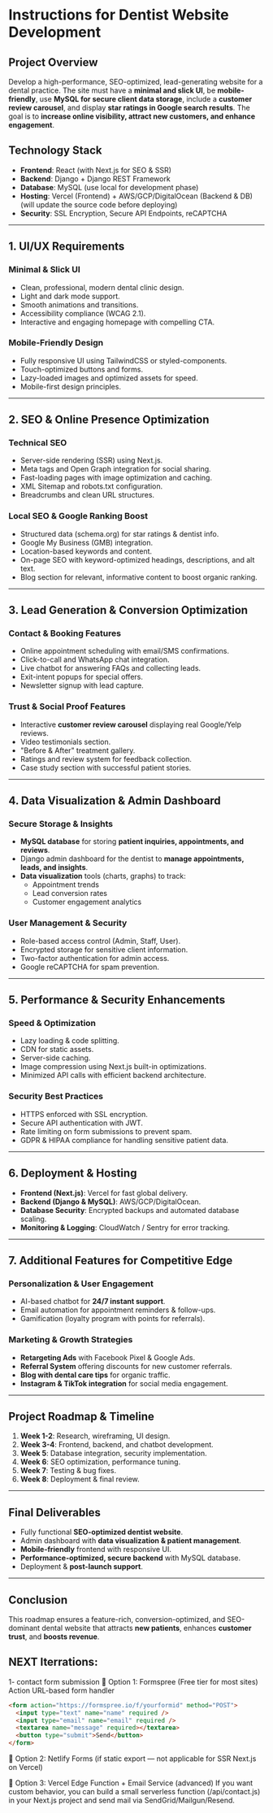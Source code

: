 # Instructions for Dentist Website Development

## **Project Overview**
Develop a high-performance, SEO-optimized, lead-generating website for a dental practice. The site must have a **minimal and slick UI**, be **mobile-friendly**, use **MySQL for secure client data storage**, include a **customer review carousel**, and display **star ratings in Google search results**. The goal is to **increase online visibility, attract new customers, and enhance engagement**.

## **Technology Stack**
- **Frontend**: React (with Next.js for SEO & SSR)
- **Backend**: Django + Django REST Framework
- **Database**: MySQL (use local for development phase)
- **Hosting**: Vercel (Frontend) + AWS/GCP/DigitalOcean (Backend & DB) (will update the source code before deploying)
- **Security**: SSL Encryption, Secure API Endpoints, reCAPTCHA

---

## **1. UI/UX Requirements**
### **Minimal & Slick UI**
- Clean, professional, modern dental clinic design.
- Light and dark mode support.
- Smooth animations and transitions.
- Accessibility compliance (WCAG 2.1).
- Interactive and engaging homepage with compelling CTA.

### **Mobile-Friendly Design**
- Fully responsive UI using TailwindCSS or styled-components.
- Touch-optimized buttons and forms.
- Lazy-loaded images and optimized assets for speed.
- Mobile-first design principles.

---

## **2. SEO & Online Presence Optimization**
### **Technical SEO**
- Server-side rendering (SSR) using Next.js.
- Meta tags and Open Graph integration for social sharing.
- Fast-loading pages with image optimization and caching.
- XML Sitemap and robots.txt configuration.
- Breadcrumbs and clean URL structures.

### **Local SEO & Google Ranking Boost**
- Structured data (schema.org) for star ratings & dentist info.
- Google My Business (GMB) integration.
- Location-based keywords and content.
- On-page SEO with keyword-optimized headings, descriptions, and alt text.
- Blog section for relevant, informative content to boost organic ranking.

---

## **3. Lead Generation & Conversion Optimization**
### **Contact & Booking Features**
- Online appointment scheduling with email/SMS confirmations.
- Click-to-call and WhatsApp chat integration.
- Live chatbot for answering FAQs and collecting leads.
- Exit-intent popups for special offers.
- Newsletter signup with lead capture.

### **Trust & Social Proof Features**
- Interactive **customer review carousel** displaying real Google/Yelp reviews.
- Video testimonials section.
- "Before & After" treatment gallery.
- Ratings and review system for feedback collection.
- Case study section with successful patient stories.

---

## **4. Data Visualization & Admin Dashboard**
### **Secure Storage & Insights**
- **MySQL database** for storing **patient inquiries, appointments, and reviews**.
- Django admin dashboard for the dentist to **manage appointments, leads, and insights**.
- **Data visualization** tools (charts, graphs) to track:
  - Appointment trends
  - Lead conversion rates
  - Customer engagement analytics

### **User Management & Security**
- Role-based access control (Admin, Staff, User).
- Encrypted storage for sensitive client information.
- Two-factor authentication for admin access.
- Google reCAPTCHA for spam prevention.

---

## **5. Performance & Security Enhancements**
### **Speed & Optimization**
- Lazy loading & code splitting.
- CDN for static assets.
- Server-side caching.
- Image compression using Next.js built-in optimizations.
- Minimized API calls with efficient backend architecture.

### **Security Best Practices**
- HTTPS enforced with SSL encryption.
- Secure API authentication with JWT.
- Rate limiting on form submissions to prevent spam.
- GDPR & HIPAA compliance for handling sensitive patient data.

---

## **6. Deployment & Hosting**
- **Frontend (Next.js)**: Vercel for fast global delivery.
- **Backend (Django & MySQL)**: AWS/GCP/DigitalOcean.
- **Database Security**: Encrypted backups and automated database scaling.
- **Monitoring & Logging**: CloudWatch / Sentry for error tracking.

---

## **7. Additional Features for Competitive Edge**
### **Personalization & User Engagement**
- AI-based chatbot for **24/7 instant support**.
- Email automation for appointment reminders & follow-ups.
- Gamification (loyalty program with points for referrals).

### **Marketing & Growth Strategies**
- **Retargeting Ads** with Facebook Pixel & Google Ads.
- **Referral System** offering discounts for new customer referrals.
- **Blog with dental care tips** for organic traffic.
- **Instagram & TikTok integration** for social media engagement.

---

## **Project Roadmap & Timeline**
1. **Week 1-2**: Research, wireframing, UI design.
2. **Week 3-4**: Frontend, backend, and chatbot development.
3. **Week 5**: Database integration, security implementation.
4. **Week 6**: SEO optimization, performance tuning.
5. **Week 7**: Testing & bug fixes.
6. **Week 8**: Deployment & final review.

---

## **Final Deliverables**
- Fully functional **SEO-optimized dentist website**.
- Admin dashboard with **data visualization & patient management**.
- **Mobile-friendly** frontend with responsive UI.
- **Performance-optimized, secure backend** with MySQL database.
- Deployment & **post-launch support**.

---

## **Conclusion**
This roadmap ensures a feature-rich, conversion-optimized, and SEO-dominant dental website that attracts **new patients**, enhances **customer trust**, and **boosts revenue**.


## NEXT Iterrations:
1- contact form submission
🔸 Option 1: Formspree (Free tier for most sites)
Action URL-based form handler

```html
<form action="https://formspree.io/f/yourformid" method="POST">
  <input type="text" name="name" required />
  <input type="email" name="email" required />
  <textarea name="message" required></textarea>
  <button type="submit">Send</button>
</form>
```

🔸 Option 2: Netlify Forms (if static export — not applicable for SSR Next.js on Vercel)

🔸 Option 3: Vercel Edge Function + Email Service (advanced)
If you want custom behavior, you can build a small serverless function (/api/contact.js) in your Next.js project and send mail via SendGrid/Mailgun/Resend.